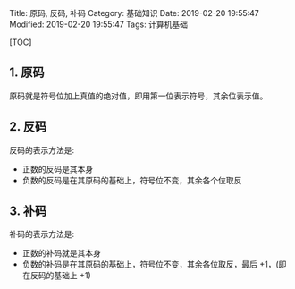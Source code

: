 Title: 原码, 反码, 补码
Category: 基础知识
Date: 2019-02-20 19:55:47
Modified: 2019-02-20 19:55:47
Tags: 计算机基础

[TOC]

## 1. 原码

原码就是符号位加上真值的绝对值，即用第一位表示符号，其余位表示值。

## 2. 反码

反码的表示方法是:

- 正数的反码是其本身
- 负数的反码是在其原码的基础上，符号位不变，其余各个位取反

## 3. 补码

补码的表示方法是:

- 正数的补码就是其本身
- 负数的补码是在其原码的基础上，符号位不变，其余各位取反，最后 +1，(即在反码的基础上 +1)

